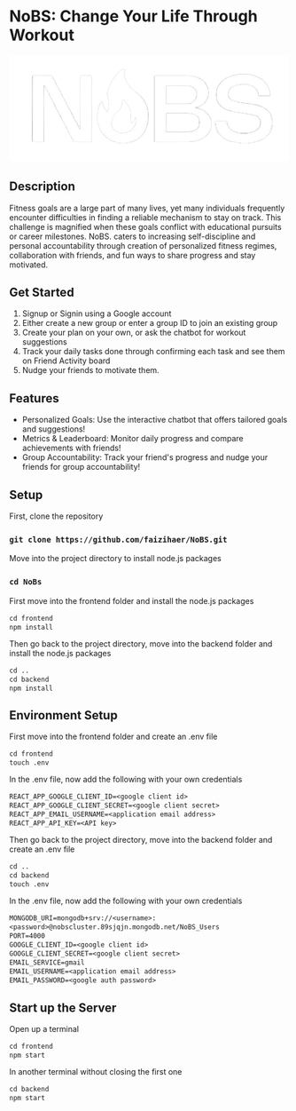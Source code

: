 # NoBS: Change Your Life Through Workout

<p style="text-align: center;">
  <img src="frontend/public/Nobswhite.png" alt="Logo" />
</p>

## Description

Fitness goals are a large part of many lives, yet many individuals frequently encounter difficulties in finding a reliable mechanism to stay on track. This challenge is magnified when these goals conflict with educational pursuits or career milestones. NoBS. caters to increasing self-discipline and personal accountability through creation of personalized fitness regimes, collaboration with friends, and fun ways to share progress and stay motivated.

## Get Started

1. Signup or Signin using a Google account
2. Either create a new group or enter a group ID to join an existing group
3. Create your plan on your own, or ask the chatbot for workout suggestions
4. Track your daily tasks done through confirming each task and see them on Friend Activity board
5. Nudge your friends to motivate them.

## Features

- Personalized Goals: Use the interactive chatbot that offers tailored goals and suggestions!
- Metrics & Leaderboard: Monitor daily progress and compare achievements with friends!
- Group Accountability: Track your friend's progress and nudge your friends for group accountability!

## Setup

First, clone the repository

### `git clone https://github.com/faizihaer/NoBS.git`

Move into the project directory to install node.js packages

### `cd NoBs`

First move into the frontend folder and install the node.js packages

```
cd frontend
npm install
```

Then go back to the project directory, move into the backend folder and install the node.js packages

```
cd ..
cd backend
npm install
```

## Environment Setup

First move into the frontend folder and create an .env file

```
cd frontend
touch .env
```

In the .env file, now add the following with your own credentials

```
REACT_APP_GOOGLE_CLIENT_ID=<google client id>
REACT_APP_GOOGLE_CLIENT_SECRET=<google client secret>
REACT_APP_EMAIL_USERNAME=<application email address>
REACT_APP_API_KEY=<API key>
```

Then go back to the project directory, move into the backend folder and create an .env file

```
cd ..
cd backend
touch .env
```

In the .env file, now add the following with your own credentials

```
MONGODB_URI=mongodb+srv://<username>:<password>@nobscluster.89sjqjn.mongodb.net/NoBS_Users
PORT=4000
GOOGLE_CLIENT_ID=<google client id>
GOOGLE_CLIENT_SECRET=<google client secret>
EMAIL_SERVICE=gmail
EMAIL_USERNAME=<application email address>
EMAIL_PASSWORD=<google auth password>
```

## Start up the Server

Open up a terminal

```
cd frontend
npm start
```

In another terminal without closing the first one

```
cd backend
npm start
```

